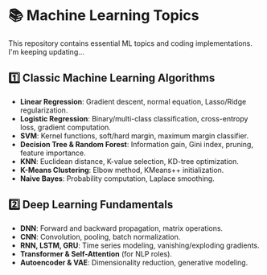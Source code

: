 # 📚 Machine Learning Topics

This repository contains essential ML topics and coding implementations. I'm keeping updating...

## 1️⃣ Classic Machine Learning Algorithms
- **Linear Regression**: Gradient descent, normal equation, Lasso/Ridge regularization.
- **Logistic Regression**: Binary/multi-class classification, cross-entropy loss, gradient computation.
- **SVM**: Kernel functions, soft/hard margin, maximum margin classifier.
- **Decision Tree & Random Forest**: Information gain, Gini index, pruning, feature importance.
- **KNN**: Euclidean distance, K-value selection, KD-tree optimization.
- **K-Means Clustering**: Elbow method, KMeans++ initialization.
- **Naive Bayes**: Probability computation, Laplace smoothing.

## 2️⃣ Deep Learning Fundamentals
- **DNN**: Forward and backward propagation, matrix operations.
- **CNN**: Convolution, pooling, batch normalization.
- **RNN, LSTM, GRU**: Time series modeling, vanishing/exploding gradients.
- **Transformer & Self-Attention** (for NLP roles).
- **Autoencoder & VAE**: Dimensionality reduction, generative modeling.

